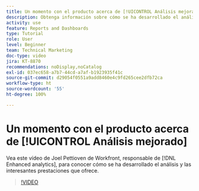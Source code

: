 ```yaml
---
title: Un momento con el producto acerca de [!UICONTROL Análisis mejorado]
description: Obtenga información sobre cómo se ha desarrollado el análisis y las interesantes funcionalidades que ofrece con Joel Pettioven, responsable de  [!DNL Enhanced analytics].
activity: use
feature: Reports and Dashboards
type: Tutorial
role: User
level: Beginner
team: Technical Marketing
doc-type: video
jira: KT-8870
recommendations: noDisplay,noCatalog
exl-id: 037ec658-a7b7-44cd-a7af-b1923935f41c
source-git-commit: d29054f0551a9add8460e4c9fd265cee2dfb72ca
workflow-type: ht
source-wordcount: '55'
ht-degree: 100%

---
```


# Un momento con el producto acerca de [!UICONTROL Análisis mejorado]

Vea este vídeo de Joel Pettioven de Workfront, responsable de [!DNL Enhanced analytics], para conocer cómo se ha desarrollado el análisis y las interesantes prestaciones que ofrece.

>[!VIDEO](https://video.tv.adobe.com/v/335042/?quality=12&learn=on)

